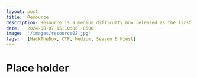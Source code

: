 ```yaml
---
layout: post
title:  Resource
description: Resource is a medium difficulty box released as the first box of Season 6 "Hiest". This box will test your skills in Certificate Authorties...
date:   2024-08-07 15:10:00 -0500
image:  '/images/resource02.jpg'
tags:   [HackTheBox, CTF, Medium, Season 6 Hiest]
---
```

# Place holder